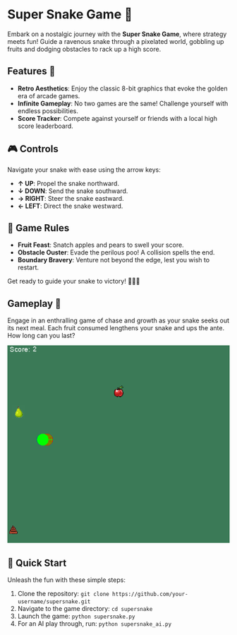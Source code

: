 # Super Snake Game 🐍

Embark on a nostalgic journey with the **Super Snake Game**, where strategy meets fun! Guide a ravenous snake through a pixelated world, gobbling up fruits and dodging obstacles to rack up a high score.

## Features 🌟

- **Retro Aesthetics**: Enjoy the classic 8-bit graphics that evoke the golden era of arcade games.
- **Infinite Gameplay**: No two games are the same! Challenge yourself with endless possibilities.
- **Score Tracker**: Compete against yourself or friends with a local high score leaderboard.

## 🎮 Controls

Navigate your snake with ease using the arrow keys:

- **↑ UP**: Propel the snake northward.
- **↓ DOWN**: Send the snake southward.
- **→ RIGHT**: Steer the snake eastward.
- **← LEFT**: Direct the snake westward.

## 📜 Game Rules

- **Fruit Feast**: Snatch apples and pears to swell your score.
- **Obstacle Ouster**: Evade the perilous poo! A collision spells the end.
- **Boundary Bravery**: Venture not beyond the edge, lest you wish to restart.

Get ready to guide your snake to victory! 🐍🍎🍐

## Gameplay 🎲

Engage in an enthralling game of chase and growth as your snake seeks out its next meal. Each fruit consumed lengthens your snake and ups the ante. How long can you last?

![img.png](img.png)

## 🚀 Quick Start

Unleash the fun with these simple steps:

1. Clone the repository: `git clone https://github.com/your-username/supersnake.git`
2. Navigate to the game directory: `cd supersnake`
3. Launch the game: `python supersnake.py`
4. For an AI play through, run: `python supersnake_ai.py`


